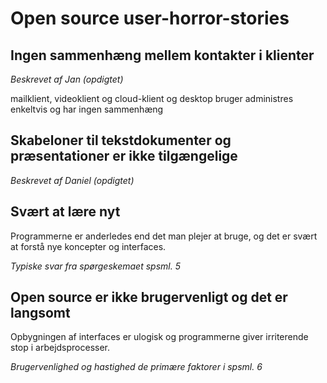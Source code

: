 # Open source user-horror-stories

## Ingen sammenhæng mellem kontakter i klienter

_Beskrevet af Jan (opdigtet)_

mailklient, videoklient og cloud-klient og desktop bruger administres enkeltvis og har ingen sammenhæng

## Skabeloner til tekstdokumenter og præsentationer er ikke tilgængelige

_Beskrevet af Daniel (opdigtet)_

## Svært at lære nyt

Programmerne er anderledes end det man plejer at bruge, og det er svært at forstå nye koncepter og interfaces.

_Typiske svar fra spørgeskemaet spsml. 5_

## Open source er ikke brugervenligt og det er langsomt

Opbygningen af interfaces er ulogisk og programmerne giver irriterende stop i arbejdsprocesser.

_Brugervenlighed og hastighed de primære faktorer i spsml. 6_
